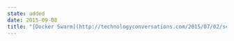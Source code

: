 ```yaml
---
state: added
date: 2015-09-08
title: "[Docker Swarm](http://technologyconversations.com/2015/07/02/scaling-to-infinity-with-docker-swarm-docker-compose-and-consul-part-14-a-taste-of-what-is-to-come/)"
---
```

